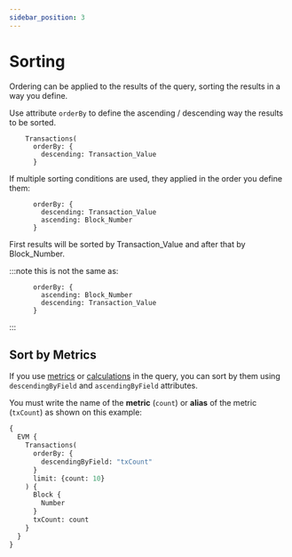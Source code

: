 ```yaml
---
sidebar_position: 3
---
```


# Sorting

Ordering can be applied to the results of the query, sorting the results in a way you define.

Use attribute ```orderBy``` to define the ascending / descending way the results to be sorted.

```
    Transactions(
      orderBy: {
        descending: Transaction_Value
      }
```

If multiple sorting conditions are used, they applied in the order you define them:

```
      orderBy: {
        descending: Transaction_Value
        ascending: Block_Number
      }
```

First results will be sorted by Transaction_Value and after that by Block_Number.

:::note
this is not the same as:
```
      orderBy: {
        ascending: Block_Number
        descending: Transaction_Value
      }
```
:::

## Sort by Metrics

If you use [metrics](metrics/) or [calculations](calculations) in the query, you can sort by them
using ```descendingByField``` and ```ascendingByField``` attributes.

You must write the name of the **metric** (```count```) or **alias** of the metric (```txCount```) as shown on this example:

```graphql
{
  EVM {
    Transactions(
      orderBy: {
        descendingByField: "txCount"
      }
      limit: {count: 10}
    ) {
      Block {
        Number
      }
      txCount: count
    }
  }
}
```

